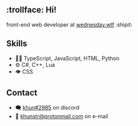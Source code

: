 ## :trollface: Hi!
front-end web developer at [wednesday.wtf](https://wednesday.wtf) :shipit:

## Skills
- 👨‍💻 TypeScript, JavaScript, HTML, Python
- ⚙️ C#, C++, Lua
- 👁️ CSS

## Contact
- 🗨️ [khun#2985](khun#2985) on discord
- :email: [khunstr@protonmail.com](mailto:khunstr@protonmail.com) on e-mail
